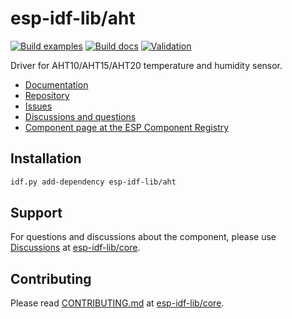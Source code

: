 # esp-idf-lib/aht

[![Build examples](https://github.com/esp-idf-lib/aht/actions/workflows//build.yml/badge.svg)](https://github.com/esp-idf-lib/aht/actions/workflows//build.yml)
[![Build docs](https://github.com/esp-idf-lib/aht/actions/workflows//build-docs.yml/badge.svg)](https://github.com/esp-idf-lib/aht/actions/workflows//build-docs.yml)
[![Validation](https://github.com/esp-idf-lib/aht/actions/workflows//validate-component.yml/badge.svg)](https://github.com/esp-idf-lib/aht/actions/workflows//validate-component.yml)

Driver for AHT10/AHT15/AHT20 temperature and humidity sensor.

* [Documentation](https://esp-idf-lib.github.io/aht/)
* [Repository](https://github.com/esp-idf-lib/aht)
* [Issues](https://github.com/esp-idf-lib/aht/issues)
* [Discussions and questions](https://github.com/esp-idf-lib/core/discussions)
* [Component page at the ESP Component Registry](https://components.espressif.com/components/esp-idf-lib/aht)

## Installation

```sh
idf.py add-dependency esp-idf-lib/aht
```

## Support

For questions and discussions about the component, please use
[Discussions](https://github.com/esp-idf-lib/core/discussions)
at [esp-idf-lib/core](https://github.com/esp-idf-lib/core).

## Contributing

Please read [CONTRIBUTING.md](https://github.com/esp-idf-lib/core/blob/main/CONTRIBUTING.md)
at [esp-idf-lib/core](https://github.com/esp-idf-lib/core).
